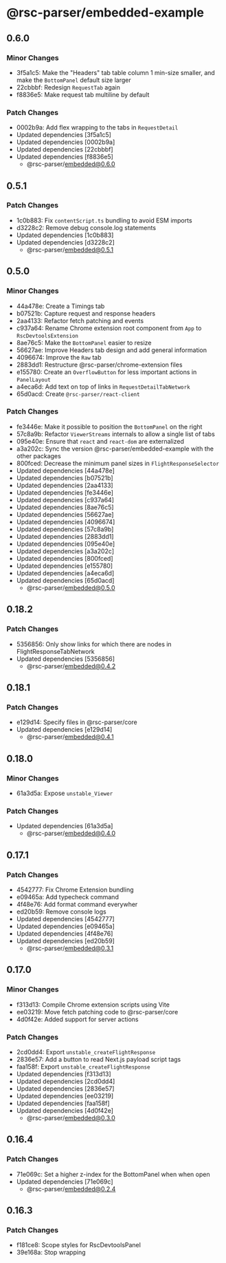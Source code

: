 # @rsc-parser/embedded-example

## 0.6.0

### Minor Changes

- 3f5a1c5: Make the "Headers" tab table column 1 min-size smaller, and make the `BottomPanel` default size larger
- 22cbbbf: Redesign `RequestTab` again
- f8836e5: Make request tab multiline by default

### Patch Changes

- 0002b9a: Add flex wrapping to the tabs in `RequestDetail`
- Updated dependencies [3f5a1c5]
- Updated dependencies [0002b9a]
- Updated dependencies [22cbbbf]
- Updated dependencies [f8836e5]
  - @rsc-parser/embedded@0.6.0

## 0.5.1

### Patch Changes

- 1c0b883: Fix `contentScript.ts` bundling to avoid ESM imports
- d3228c2: Remove debug console.log statements
- Updated dependencies [1c0b883]
- Updated dependencies [d3228c2]
  - @rsc-parser/embedded@0.5.1

## 0.5.0

### Minor Changes

- 44a478e: Create a Timings tab
- b07521b: Capture request and response headers
- 2aa4133: Refactor fetch patching and events
- c937a64: Rename Chrome extension root component from `App` to `RscDevtoolsExtension`
- 8ae76c5: Make the `BottomPanel` easier to resize
- 56627ae: Improve Headers tab design and add general information
- 4096674: Improve the `Raw` tab
- 2883dd1: Restructure @rsc-parser/chrome-extension files
- e155780: Create an `OverflowButton` for less important actions in `PanelLayout`
- a4eca6d: Add text on top of links in `RequestDetailTabNetwork`
- 65d0acd: Create `@rsc-parser/react-client`

### Patch Changes

- fe3446e: Make it possible to position the `BottomPanel` on the right
- 57c8a9b: Refactor `ViewerStreams` internals to allow a single list of tabs
- 095e40e: Ensure that `react` and `react-dom` are externalized
- a3a202c: Sync the version @rsc-parser/embedded-example with the other packages
- 800fced: Decrease the minimum panel sizes in `FlightResponseSelector`
- Updated dependencies [44a478e]
- Updated dependencies [b07521b]
- Updated dependencies [2aa4133]
- Updated dependencies [fe3446e]
- Updated dependencies [c937a64]
- Updated dependencies [8ae76c5]
- Updated dependencies [56627ae]
- Updated dependencies [4096674]
- Updated dependencies [57c8a9b]
- Updated dependencies [2883dd1]
- Updated dependencies [095e40e]
- Updated dependencies [a3a202c]
- Updated dependencies [800fced]
- Updated dependencies [e155780]
- Updated dependencies [a4eca6d]
- Updated dependencies [65d0acd]
  - @rsc-parser/embedded@0.5.0

## 0.18.2

### Patch Changes

- 5356856: Only show links for which there are nodes in FlightResponseTabNetwork
- Updated dependencies [5356856]
  - @rsc-parser/embedded@0.4.2

## 0.18.1

### Patch Changes

- e129d14: Specify files in @rsc-parser/core
- Updated dependencies [e129d14]
  - @rsc-parser/embedded@0.4.1

## 0.18.0

### Minor Changes

- 61a3d5a: Expose `unstable_Viewer`

### Patch Changes

- Updated dependencies [61a3d5a]
  - @rsc-parser/embedded@0.4.0

## 0.17.1

### Patch Changes

- 4542777: Fix Chrome Extension bundling
- e09465a: Add typecheck command
- 4f48e76: Add format command everywher
- ed20b59: Remove console logs
- Updated dependencies [4542777]
- Updated dependencies [e09465a]
- Updated dependencies [4f48e76]
- Updated dependencies [ed20b59]
  - @rsc-parser/embedded@0.3.1

## 0.17.0

### Minor Changes

- f313d13: Compile Chrome extension scripts using Vite
- ee03219: Move fetch patching code to @rsc-parser/core
- 4d0f42e: Added support for server actions

### Patch Changes

- 2cd0dd4: Export `unstable_createFlightResponse`
- 2836e57: Add a button to read Next.js payload script tags
- faa158f: Export `unstable_createFlightResponse`
- Updated dependencies [f313d13]
- Updated dependencies [2cd0dd4]
- Updated dependencies [2836e57]
- Updated dependencies [ee03219]
- Updated dependencies [faa158f]
- Updated dependencies [4d0f42e]
  - @rsc-parser/embedded@0.3.0

## 0.16.4

### Patch Changes

- 71e069c: Set a higher z-index for the BottomPanel when when open
- Updated dependencies [71e069c]
  - @rsc-parser/embedded@0.2.4

## 0.16.3

### Patch Changes

- f181ce8: Scope styles for RscDevtoolsPanel
- 39e168a: Stop wrapping <style> in <head> in RscDevtoolsPanel
- Updated dependencies [f181ce8]
- Updated dependencies [39e168a]
  - @rsc-parser/embedded@0.2.3

## 0.16.2

### Patch Changes

- 268463a: Make @rsc-parser/core dependency in @rsc-parser/embedded a dev dependency
- Updated dependencies [268463a]
  - @rsc-parser/embedded@0.2.2

## 0.16.1

### Patch Changes

- f7390f2: Make @rsc-parser/embedded non-private
- Updated dependencies [f7390f2]
  - @rsc-parser/embedded@0.2.1

## 0.16.0

### Minor Changes

- c4d4a03: Introduce @rsc-parser/embedded and @rsc-parser/embeded-example

### Patch Changes

- Updated dependencies [c4d4a03]
  - @rsc-parser/embedded@0.2.0
